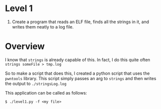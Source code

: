 # Level 1

1. Create a program that reads an ELF file, finds all the strings in it, and writes 
them neatly to a log file.

# Overview
I know that `strings` is already capable of this. In fact, I do this quite often `strings someFile > tmp.log`

So to make a script that does this, I created a python script that uses the `pwntools` library.
This script simply passes an arg to `strings` and then writes the output to `./stringsLog.log`

This application can be called as follows:
```
$ ./level1.py -f <my file>
```
